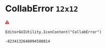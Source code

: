 # CollabError `12x12`
<img src="/img/CollabError.png" width=12 height=12>

``` CSharp
EditorGUIUtility.IconContent("CollabError")
```
```
-8234132648094580814
```

